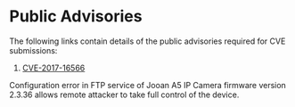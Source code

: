 # Public Advisories

The following links contain details of the public advisories required for CVE submissions: 


1. [CVE-2017-16566](https://siggyd.github.io/Advisories/CVE-2017-16566)   

Configuration error in FTP service of Jooan A5 IP Camera firmware version 2.3.36 allows remote attacker to take full control of the device.

